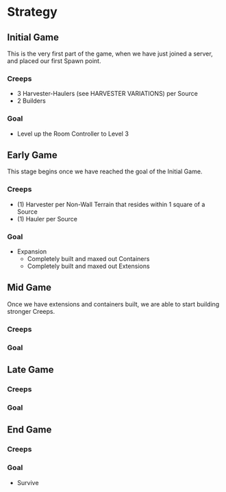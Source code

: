 # Strategy

## Initial Game
This is the very first part of the game, when we have just joined a server, and placed our first Spawn point. 

### Creeps
- 3 Harvester-Haulers (see HARVESTER VARIATIONS) per Source
- 2 Builders

### Goal
- Level up the Room Controller to Level 3

## Early Game
This stage begins once we have reached the goal of the Initial Game. 

### Creeps
- (1) Harvester per Non-Wall Terrain that resides within 1 square of a Source
- (1) Hauler per Source


### Goal
- Expansion
    - Completely built and maxed out Containers
    - Completely built and maxed out Extensions

## Mid Game
Once we have extensions and containers built, we are able to start building stronger Creeps.

### Creeps

### Goal

## Late Game

### Creeps

### Goal

## End Game

### Creeps

### Goal
- Survive